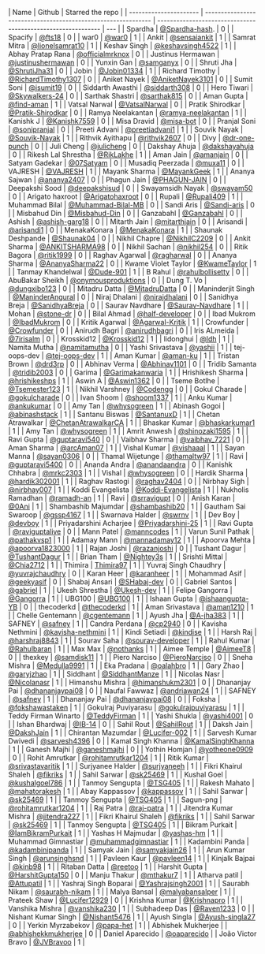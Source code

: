 | Name                   | Github                                                        | Starred the repo                                             |
| ---------------------- | ------------------------------------------------------------- | ------------------------------------------------------------ | --- |
| Spardha                | [@Spardha-hash](https://github.com/Spardha-hash).             | 0                                                            |
| Spacify                | [@fts18](https://github.com/fts18)                            | 0                                                            |
| war0                   | [@war0](https://github.com/war0)                              | 1                                                            |
| Ankit                  | [@sensaiankit](https://github.com/sensaiankit)                | 1                                                            |
| Samrat Mitra           | [@lionelsamrat10](https://github.com/lionelsamrat10)          | 1                                                            |
| Keshav Singh           | [@keshavsingh4522](https://github.com/keshavsingh4522/)       | 1                                                            |
| Abhay Pratap Rana      | [@officialmrknox](https://github.com/OfficialMrKnoX)          | 0                                                            |
| Justinus Hermawan      | [@justinushermawan](https://github.com/justinushermawan/)     | 0                                                            |
| Yunxin Gan             | [@samganyx](https://github.com/samganyx/)                     | 0                                                            |
| Shruti Jha             | [@ShrutiJha31](https://github.com/ShrutiJha31/)               | 0                                                            |
| Jobin                  | [@Jobin01334](https://github.com/Jobin01334)                  | 1                                                            |
| Richard Timothy        | [@RichardTimothy1307](https://github.com/RichardTimothy1307/) | 0                                                            |
| Aniket Nayek           | [@AniketNayek3101](https://github.com/AniketNayek3101)        | 0                                                            |
| Sumit Soni             | [@isumit19](https://github.com/isumit19/)                     | 0                                                            |
| Siddarth Awasthi       | [@siddarth308](https://github.com/siddarth308/)               | 0                                                            |
| Hero Tiwari            | [@Skywalkers-24](https://github.com/Skywalkers-24/)           | 0                                                            |
| Sarthak Shastri        | [@sarthak815](https://github.com/sarthak815)                  | 0                                                            |
| Aman Gupta             | [@find-aman](https://github.com/find-aman)                    | 1                                                            |
| Vatsal Narwal          | [@VatsalNarwal](https://github.com/VatsalNarwal)              | 0                                                            |
| Pratik Shirodkar       | [@Pratik-Shirodkar](https://github.com/Pratik-Shirodkar)      | 0                                                            |
| Ramya Neelakantan      | [@ramya-neelakantan](https://github.com/ramya-neelakantan)    | 1                                                            |
| Kanishk J              | [@Kanishk7559](https://github.com/kanishk7559)                | 0                                                            |
| Misa Dravid            | [@misa-bot](https://github.com/misa-bot)                      | 0                                                            |
| Pranjal Soni           | [@sonipranjal](https://github.com/sonipranjal)                | 0                                                            |
| Preeti Advani          | [@preetiadvani1](https://github.com/preetiadvani1)            | 1                                                            |
| Souvik Nayak           | [@Souvik-Nayak](https://github.com/Souvik-Nayak)              | 1                                                            |
| Rithvik Ayithapu       | [@rithvik2607](https://github.com/rithvik2607)                | 0                                                            |
| Divy                   | [@dr-one-punch](https://github.com/dr-one-punch)              | 0                                                            |
| Juli Cheng             | [@julicheng](https://github.com/julicheng)                    | 0                                                            |
| Dakshay Ahuja          | [@dakshayahuja](https://github.com/dakshayahuja)              | 0                                                            |
| Rikesh Lal Shrestha    | [@RikLakhe](https://github.com/RikLakhe)                      | 1                                                            |
| Aman Jain              | [@amanjain](https://github.io/amnjain)                        | 0                                                            |
| Satyam Gadekar         | [@07Satyam](https://github.com/07Satyam)                      | 0                                                            |
| Musadiq Peerzada       | [@muxa11](https://github.com/muxa11)                          | 0                                                            |
| VAJRESH                | [@VAJRESH](https://github.com/VAJRESH)                        | 1                                                            |
| Mayank Sharma          | [@MayankGeek](https://github.com/MayankGeek)                  | 1                                                            |
| Ananya Sajwan          | [@ananya2407](https://github.com/ananya2407)                  | 0                                                            |
| Phagun Jain            | [@PHAGUN-JAIN](https://github.com/PHAGUN-JAIN)                | 0                                                            |
| Deepakshi Sood         | [@deepakshisud](https://github.com/deepakshisud)              | 0                                                            |
| Swayamsidh Nayak       | [@swayam50](https://github.com/swayam50)                      | 0                                                            |
| Arigato haxroot        | [@Arigatohaxroot](https://github.com/Arigatohaxroot)          | 0                                                            |
| Rupali                 | [@Rupali409](https://github.com/Rupali409)                    | 1                                                            |
| Muhammad Bilal         | [@Muhammad-Bilal-MB](https://github.com/Muhammad-Bilal-MB)    | 0                                                            |
| Sandi Aris             | [@Sandi-aris](https://github.com/sandi-aris)                  | 0                                                            |
| Misbahud Din           | [@Misbahud-Din](https://github.com/Misbahud-Din)              | 0                                                            |
| Ganzabahl              | [@Ganzabahl](https://github.com/Ganzabahl)                    | 0                                                            |
| Ashish                 | [@ashish-garg18](https://github.com/ashish-garg18)            | 0                                                            |
| Mitarth Jain           | [@mitarthjain](https://github.com/mitarthjain)                | 0                                                            |
| Arisandi               | [@arisandi1](https://github.com/arisandi1)                    | 0                                                            |
| MenakaKonara           | [@MenakaKonara](https://github.com/MenakaKonara)              | 1                                                            |
| Shaunak Deshpande      | [@Shaunak04](https://github.com/Shaunak04)                    | 0                                                            |
| Nikhil Chapre          | [@NikhilC2209](https://github.com/NikhilC2209)                | 0                                                            |
| Ankit Sharma           | [@ANKITSHARMA98](https://github.com/ANKITSHARMA98)            | 0                                                            |
| Nikhil Sachan          | [@nikhil254](https://github.com/nikhil254)                    | 0                                                            |
| Ritik Bagora           | [@ritik1999](https://github.com/ritik1999)                    | 0                                                            |
| Raghav Agarwal         | [@ragharwal](https://github.com/ragharwal)                    | 0                                                            |
| Ananya Sharma          | [@AnanyaSharma22](https://github.com/AnanyaSharma22)          | 0                                                            |
| Kwame Violet Taylor    | [@KwameTaylor](https://github.com/KwameTaylor)                | 1                                                            |
| Tanmay Khandelwal      | [@Dude-901](https://github.com/Dude-901)                      | 1                                                            |
| B Rahul                | [@rahulbollisetty](https://github.com/rahulbollisetty)        | 0                                                            |
| AbuBakar Sheikh        | [@onymousproduktions](https://github.com/onymousproduktions)  | 0                                                            |
| Dung T. Vo             | [@dungxibo123](https://github.com/dungxibo123)                | 0                                                            |
| Mitadru Datta          | [@MitadruDatta](https://github.com/MitadruDatta)              | 0                                                            |
| Maninderjit Singh      | [@ManinderAngural](https://github.com/ManinderAngural)        | 0                                                            |
| Niraj Dhalani          | [@nirajdhalani](https://github.com/nirajdhalani)              | 0                                                            |
| Sanidhya Breja         | [@SanidhyaBreja](https://github.com/SanidhyaBreja)            | 0                                                            |
| Saurav Navdhare        | [@Saurav-Navdhare](https://github.com/Saurav-Navdhare)        | 1                                                            |
| Mohan                  | [@stone-dr](https://github.com/stone-dr)                      | 0                                                            |
| Bilal Ahmad            | [@half-developer](https://github.com/half-developer)          | 0                                                            |
| Ibad Mukrom            | [@IbadMukrom](https://github.com/IbadMukrom)                  | 0                                                            |
| Kritik Agarwal         | [@Agarwal-Kritik](https://github.com/Agarwal-Kritik)          | 1                                                            |
| Crowfunder             | [@Crowfunder](https://github.com/Crowfunder)                  | 0                                                            |
| Anirudh Bagri          | [@anirudhbagri](https://github.com/anirudhbagri)              | 0                                                            |
| Iris ALmeida           | [@7irisalm](https://github.com/7irisalm)                      | 0                                                            |
| Krosskid12             | [@Krosskid12](https://github.com/Krosskid12)                  | 1                                                            |
| lidonghui              | [@ldh](https://github.com/ldh)                                | 1                                                            |
| Namita Mutha           | [@namitamutha](https://github.com/namitamutha)                | 0                                                            |
| Yashi Srivastava       | [@yashii](https://github.com/yashii)                          | 1                                                            |
| tej-oops-dev           | [@tej-oops-dev](https://github.com/tej-oops-dev)              | 1                                                            |
| Aman Kumar             | [@aman-ku](https://github.com/aman-ku)                        | 1                                                            |
| Tristan Brown          | [@drd3rp](https://github.com/drd3rp)                          | 0                                                            |
| Abhinav Verma          | [@Abhinav1101](https://github.com/Abhinav1101)                | 0                                                            |
| Tridib Samanta         | [@tridib2003](https://github.com/tridib2003)                  | 0                                                            |
| Garima                 | [@Garimakanwaria](https://github.com/Garimakanwaria)          | 1                                                            |
| Hrishikesh Sharma      | [@hrishikeshps](https://github.com/hrishikeshps)              | 1                                                            |
| Aswin A                | [@Aswin1362](https://github.com/Aswin1362)                    | 0                                                            |
| Tseme Botlhe           | [@Tsemester123](https://github.com/Tsemester123)              | 1                                                            |
| Nikhil Varshney        | [@Codengg](https://github.com/Codengg)                        | 0                                                            |
| Gokul Charade          | [@gokulcharade](https://github.com/gokulcharade)              | 0                                                            |
| Ivan Shoom             | [@shoom1337](https://github.com/shoom1337)                    | 1                                                            |
| Anku Kumar             | [@ankukumar](https://github.com/katanaop6)                    | 0                                                            |
| Amy Tan                | [@whysogreen](https://github.com/whysogreen)                  | 1                                                            |
| Abinash Gogoi          | [@abinashstack](https://github.com/abinashstack)              | 1                                                            |
| Santanu Biswas         | [@SantanuxD](https://github.com/SantanuxD)                    | 1                                                            |
| Chetan Atrawalkar      | [@ChetanAtrawalkarCA](https://github.com/ChetanAtrawalkarCA)  | 1                                                            |
| Bhaskar Kumar          | [@bhaskarkumar1](https://github.com/bhaskarkumar1)            | 1                                                            |
| Amy Tan                | [@whysogreen](https://github.com/whysogreen)                  | 1                                                            |
| Amrit Anwesh           | [@shinozaki1595](https://github.com/shinozaki1595)            | 1                                                            |
| Ravi Gupta             | [@guptaravi540](https://github.com/@guptaravi540)             | 0                                                            |
| Vaibhav Sharma         | [@vaibhav_7221](https://github.com/vaibhavsharma7221)         | 0                                                            |
| Aman Sharma            | [@arcAman07](https://github.com/arcAman07)                    | 1                                                            |
| Vishal Kumar           | [@vishaaal](https://github.com/vishaaal)                      | 1                                                            |
| Sayan Manna            | [@sayan0306](https://github.com/sayan0306)                    | 0                                                            |
| Thamal Wijetunge       | [@thamaltw97](https://github.com/Thamaltw97)                  | 1                                                            |
| Ravi                   | [@guptaravi5400](https://github.com/guptaravi5400)            | 0                                                            |
| Ananda Andra           | [@anandaandra](https://github.com/anandaandra)                | 0                                                            |
| Kanishk Chhabra        | [@mrkc2303](https://github.com/mrkc2303)                      | 1                                                            |
| Vishal                 | [@whysogreen](https://github.com/vishal0535)                  | 0                                                            |
| Hardik Sharma          | [@hardik302001](https://github.com/hardik302001)              | 1                                                            |
| Raghav Rastogi         | [@raghav2404](https://github.com/raghav2404)                  | 0                                                            |
| Nirbhay Sigh           | [@nirbhay007](https://github.com/nirbhay007)                  | 1                                                            |
| Koddi Evangelista      | [@Koddi-Evangelista](https://github.com/Koddi-Evangelista)    | 1                                                            |
| Nukholis Ramadhan      | [@ramadh-an](https://github.com/ramadh-an)                    | 1                                                            |
| Ravi                   | [@srravigupt](https://github.com/srravigupt)                  | 0                                                            |
| Anish Karan            | [@0Ani](https://github.com/0Ani)                              | 1                                                            |
| Shambashib Majumdar    | [@shambashib20](https://github.com/shambashib20)              | 1                                                            |
| Gautham Sai Swaroop    | [@gssp4167](https://github.com/gssp4167)                      | 1                                                            |
| Swarnava Halder        | [@swrnv](https://github.com/swrnv)                            | 1                                                            |
| Dev Boy                | [@devboy](https://github.com/DevBoy69)                        | 1                                                            |
| Priyadarshini Acharjee | [@Priyadarshini-25](https://github.com/Priyadarshini-25)      | 1                                                            |
| Ravi Gupta             | [@raviguptalive](https://github.com/raviguptalive)            | 0                                                            |
| Mann Patel             | [@manncodes](https://github.com/manncodes)                    | 1                                                            |
| Varun Sunil Pathak     | [@pathakvsp1](https://github.com/pathakvsp1)                  | 1                                                            |
| Adamay Mann            | [@mannadamay12](https://github.com/mannadamay12)              | 1                                                            |
| Apoorva Mehta          | [@apoorva1823000](https://github.com/apoorva1823000)          | 1                                                            |
| Rajan Joshi            | [@razanjoshi](https://github.com/razanjoshi)                  | 0                                                            |
| Tushant Dagur          | [@TushantDagur](https://github.com/TushantDagur)              | 1                                                            |
| Brian Tham             | [@Nightey3s](https://github.com/Nightey3s)                    | 1                                                            |
| Srishti Mittal         | [@Chia2712](https://github.com/Chia2712)                      | 1                                                            |
| Thimira                | [Thimira97](https://github.com/Thimira97)                     | 1                                                            |
| Yuvraj Singh Chaudhry  | [@yuvrajchaudhry](https://github.com/yuvrajchaudhry)          | 0                                                            |
| Karan Heer             | [@karanheer](https://github.com/karanheer)                    | 1                                                            |
| Mohammad Asif          | [@geekyasif](https://github.com/geekyasif)                    | 0                                                            |
| Shabaj Ansari          | [@SHabaj-dev](https://github.com/SHabaj-dev)                  | 0                                                            |
| Gabriel Santos         | [@gabriel](https://github.com/gabriel-github)                 | 1                                                            |
| Ukesh Shrestha         | [@Ukesh-dev](https://github.com/Ukesh-dev)                    | 1                                                            |
| Felipe Gangorra        | [@Gangorra](https://github.com/Gangorra)                      | 1                                                            |
| UBG100                 | [@UBG100](https://github.com/UBG100)                          | 1                                                            |
| Ishaan Gupta           | [@ishaangupta-YB](https://github.com/ishaangupta-YB)          | 0                                                            |
| thecoderkd             | [@thecoderkd](https://github.com/thecoderkd)                  | 1                                                            |
| Aman Srivastava        | [@aman1210](https://github.com/aman1210)                      | 1                                                            |
| Chelle Gentemann       | [@cgentemann](https://github.com/cgentemann)                  | 1                                                            |
| Ayush Jha              | [@A-jha383](https://github.com/A-jha383)                      | 1                                                            |
| SAFNEY                 | [@safney](https://github.com/safeny)                          | 1                                                            |
| Candra Perdana         | [@cp2940](https://github.com/cp2940)                          | 0                                                            |
| Kavisha Nethmini       | [@kavisha-nethmini](https://github.com/kavisha-nethmini)      | 1                                                            |
| Kindi Setiadi          | [@kindise](https://github.com/kindise)                        | 1                                                            |
| Harsh Raj              | [@harshraj8843](https://github.com/harshraj8843)              | 1                                                            |
| Sourav Saha            | [@sourav-developer](https://github.com/platinumpmo-amigo)     | 1                                                            |
| Rahul Kumar            | [@Rahulbaran](https://github.com/Rahulbaran)                  | 1                                                            |
| Max Max                | [@nothanks](https://github.com/nothanks)                      | 1                                                            |
| Aimee Temple           | [@AimeeT8](https://github.com/AimeeT8)                        | 0                                                            |
| thexkey                | [@samdisk11](https://github.com/samdisk11)                    | 1                                                            |
| Piero Narciso          | [@PieroNarciso](https://github.com/PieroNarciso)              | 0                                                            |
| Sneha Mishra           | [@Medulla9991](https://github.com/Medulla9991)                | 1                                                            |
| Eka Pradana            | [@oalahbro](https://github.com/oalahbro)                      | 1                                                            |
| Gary Zhao              | [@garyjzhao](https://github.com/garyjzhao)                    | 1                                                            |
| Siddhant               | [@SiddhantManze](https://github.com/SiddhantManze)            | 1                                                            |
| Nicolas Nasr           | [@Nicolanasr](https://github.com/Nicolanasr)                  | 1                                                            |
| Himanshu Mishra        | [@himanshukm2301](https://github.com/himanshukm2301)          | 0                                                            |
| Dhananjay Pai          | [@dhananjaypai08](https://github.com/dhananjaypai08)          | 0                                                            |
| Naufal Fawwaz          | [@andriawan24](https://github.com/andriawan24)                | 1                                                            |
| SAFNEY                 | [@safney](https://github.com/safeny)                          | 1                                                            |
| Dhananjay Pai          | [@dhananjaypai08](https://github.com/dhananjaypai08)          | 0                                                            |
| Foksha                 | [@fokshawastaken](https://github.com/FokshaWasTaken)          | 1                                                            |
| Gokulraj Puviyarasu    | [@gokulrajpuviyarasu](https://github.com/gokulrajpuviyarasu)  | 1                                                            |
| Teddy Firman Winarto   | [@TeddyFirman](https://github.com/TeddyFirman)                | 1                                                            |
| Yashi Shukla           | [@yashi4001](https://github.com/yashi4001)                    | 0                                                            |
| Ishan Bhardwaj         | [@IB-14](https://github.com/IB-14)                            | 0                                                            |
| Sahil Rout             | [@SahilRout](https://github.com/SahilRout)                    | 1                                                            |
| Daksh Jain             | [@DakshJain](https://github.com/Dakshjain1)                   | 1                                                            |
| Chirantan Mazumdar     | [@Lucifer-002](https://github.com/Lucifer-002)                | 1                                                            |
| Sarvesh Kumar Dwivedi  | [@sarvesh4396](https://github.com/sarvesh4396)                | 0                                                            |
| Kamal Singh Khanna     | [@KamalSinghKhanna](https://github.com/KamalSinghKhanna)      | 1                                                            |
| Ganesh Majhi           | [@ganeshmajhi](https://github.com/ganeshmajhi)                | 0                                                            |
| Yothin Homjan          | [@yotheone0909](https://github.com/yotheone0909)              | 0                                                            |
| Rohit Amrutkar         | [@rohitamrutkar1204](https://github.com/rohitamrutkar1204)    | 1                                                            |
| Ritik Kumar            | [@srivastavaritik](https://github.com/srivastavaritik)        | 1                                                            |
| Surjyanee Halder       | [@surjyaneeh](https://github.com/surjyaneeh)                  | 1                                                            |
| Fikri Khairul Shaleh   | [@fikriks](https://github.com/fikriks)                        | 1                                                            |
| Sahil Sarwar           | [@sk25469](https://github.com/sk25469)                        | 1                                                            |
| Kushal Goel            | [@kushalgoel786](https://github.com/kushalgoel786)            | 1                                                            |
| Tanmoy Sengupta        | [@TSG405](https://github.com/tsg405)                          | 1                                                            |
| Rakesh Mahato          | [@mahatorakesh](https://github.com/mahatorakesh)              | 1                                                            |
| Abay Kappassov         | [@kappassov](https://github.com/kappassov)                    | 1                                                            |
| Sahil Sarwar           | [@sk25469](https://github.com/sk25469)                        | 1                                                            |
| Tanmoy Sengupta        | [@TSG405](https://github.com/tsg405)                          | 1                                                            |
| Sagun-png              | [@rohitamrutkar1204](https://github.com/Sagun-png)            | 1                                                            |
| Raj Patra              | [@raj-patra](https://github.com/raj-patra)                    | 1                                                            |
| Jitendra Kumar Mishra  | [@jitendra227](https://github.com/jitendra227)                | 1                                                            |
| Fikri Khairul Shaleh   | [@fikriks](https://github.com/fikriks)                        | 1                                                            |
| Sahil Sarwar           | [@sk25469](https://github.com/sk25469)                        | 1                                                            |
| Tanmoy Sengupta        | [@TSG405](https://github.com/tsg405)                          | 1                                                            |
| Bikram Purkait         | [@IamBikramPurkait](https://github.com/IamBikramPurkait)      | 1                                                            |
| Yashas H Majmudar      | [@yashas-hm](https://github.com/yashas-hm)                    | 1                                                            |
| Muhammad Gimnastiar    | [@muhammadgimnastiar](https://github.com/muhammadgimnastiar)  | 1                                                            |
| Kadambini Panda        | [@kadambinipanda](https://github.com/kadambinipanda)          | 1                                                            |
| Samyak Jain            | [@samyakjain26](https://github.com/samyakjain26)              | 1                                                            |
| Arun Kumar Singh       | [@arunsinghsnd](https://github.com/arunsinghsnd)              | 1                                                            |
| Pavleen Kaur           | [@pavleen14](https://github.com/pavleen14)                    | 1                                                            |
| Kinjalk Bajpai         | [@kinb98](https://github.com/kinb98)                          | 1                                                            |
| Ritaban Datta          | [@reetoo](https://github.com/Reetoo)                          | 1                                                            |
| Harshit Gupta          | [@HarshitGupta150](https://github.com/HarshitGupta150)        | 0                                                            |
| Manju Thakur           | [@mthakur7](https://github.com/mthakur7)                      | 1                                                            |
| Atharva patil          | [@Attupatil](https://github.com/Attupatil)                    | 1                                                            |
| Yashraj Singh Boparai  | [@Yashrajsingh2001](https://github.com/Yashrajsingh2001)      | 1                                                            |
| Saurabh Nikam          | [@saurabh-nikam](https://github.com/saurabh-nikam)            | 1                                                            |
| Malya Bansal           | [@malyabansalper](https://github.com/malyabansalper)          | 1                                                            |
| Prateek Shaw           | [@Lucifer12929](https://github.com/Lucifer12929)              | 0                                                            |
| Krishna Kumar          | [@Krishnapro](https://github.com/Krishnapro)                  | 1                                                            |
| Vanshika Mishra        | [@vanshika230](https://github.com/vanshika230)                | 1                                                            |
| Subhadeep Das          | [@Raven1233](https://github.com/Raven1233)                    | 0                                                            |
| Nishant Kumar Singh    | [@Nishant5476](https://github.com/Nishant5476)                | 1                                                            |
| Ayush Singla           | [@Ayush-singla27](https://github.com/Ayush-singla27)          | 0                                                            |
| Yerkin Myrzabekov      | [@papa-het](https://github.com/Papa-het)                      | 1                                                            |
| Abhishek Mukherjee     |                                                               | [@abhishekkmukherjee](https://github.com/abhishekkmukherjee) | 0   |
| Daniel Aparecido       | [@oaparecido](https://github.com/Oaparecido)                  |
| João Victor Bravo      | [@JVBravoo](https://github.com/JVBravoo)                      | 1                                                            |
